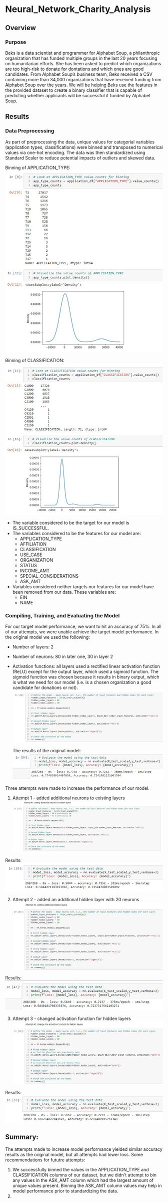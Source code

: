 # Neural_Network_Charity_Analysis

## Overview

### Purpose

Beks is a data scientist and programmer for Alphabet Soup, a philanthropic organization that has funded multiple groups in the last 20 years focusing on humanitarian efforts. She has been asked to predict which organizations are too high-risk to donate for dontations and which ones are good candidates.  From Alphabet Soup’s business team, Beks received a CSV containing more than 34,000 organizations that have received funding from Alphabet Soup over the years.  We will be helping Beks use the features in the provided dataset to create a binary classifier that is capable of predicting whether applicants will be successful if funded by Alphabet Soup.

## Results

### Data Preprocessing

As part of preprocessing the data, unique values for categorial variables (application types, classifications) were binned and transposed to numerical values via one-hot encoding.  The data was then standardized using Standard Scaler to reduce potential impacts of outliers and skewed data.

Binning of APPLICATION_TYPE:                     
![binning_application_type.JPG](https://github.com/mathur-nikita/Neural_Network_Charity_Analysis/blob/main/screenshots/binning_application_type.JPG)

Binning of CLASSIFICATION:                        
![binning_classification.JPG](https://github.com/mathur-nikita/Neural_Network_Charity_Analysis/blob/main/screenshots/binning_classification.JPG)

- The variable considered to be the target for our model is IS_SUCCESSFUL. 
- The variables considered to be the features for our model are:
  - APPLICATION_TYPE
  - AFFILIATION
  - CLASSIFICATION
  - USE_CASE
  - ORGANIZATION
  - STATUS
  - INCOME_AMT
  - SPECIAL_CONSIDERATIONS
  - ASK_AMT
- Variables considered neither targets nor features for our model have been removed from our data.  These variables are:
  - EIN
  - NAME

### Compiling, Training, and Evaluating the Model

For our target model performance, we want to hit an accuracy of 75%.  In all of our attempts, we were unable achieve the target model performance.  In the original model we used the following:
- Number of layers: 2
- Number of neurons: 80 in later one, 30 in layer 2
- Activation functions: all layers used a rectified linear activation function (ReLU) except for the output layer, which used a sigmoid function.  The sigmoid function was chosen because it results in binary output, which is what we need for our model (i.e. is a chosen organization a good candidate for donations or not).
![model_definition_original.JPG](https://github.com/mathur-nikita/Neural_Network_Charity_Analysis/blob/main/screenshots/model_definition_original.JPG)

  The results of the original model:          
  ![results_original_model.JPG](https://github.com/mathur-nikita/Neural_Network_Charity_Analysis/blob/main/screenshots/results_original_model.JPG)

Three attempts were made to increase the performance of our model.

1) Attempt 1 - added additional neurons to existing layers
![model_definition_attempt_1.JPG](https://github.com/mathur-nikita/Neural_Network_Charity_Analysis/blob/main/screenshots/model_definition_attempt_1.JPG)

  Results:                                       
  ![results_optimized_model_attempt_1.JPG](https://github.com/mathur-nikita/Neural_Network_Charity_Analysis/blob/main/screenshots/results_optimized_model_attempt_1.JPG)

2) Attempt 2 - added an additional hidden layer with 20 neurons
![model_definition_attempt_2.JPG](https://github.com/mathur-nikita/Neural_Network_Charity_Analysis/blob/main/screenshots/model_definition_attempt_2.JPG)

  Results:                                       
  ![results_optimized_model_attempt_2.JPG](https://github.com/mathur-nikita/Neural_Network_Charity_Analysis/blob/main/screenshots/results_optimized_model_attempt_2.JPG)

3) Attempt 3 - changed activation function for hidden layers
![model_definition_attempt_3.JPG](https://github.com/mathur-nikita/Neural_Network_Charity_Analysis/blob/main/screenshots/model_definition_attempt_3.JPG)

  Results:                                       
  ![results_optimized_model_attempt_3.JPG](https://github.com/mathur-nikita/Neural_Network_Charity_Analysis/blob/main/screenshots/results_optimized_model_attempt_3.JPG)

## Summary:

The attempts made to increase model performance yielded similar accuracy results as the original model, but all attempts had lower loss.  Some recommendations for fututre attempts:

1) We successfully binned the values in the APPLICATION_TYPE and CLASSIFICATION columns of our dataset, but we didn't attempt to bin any values in the ASK_AMT column which had the largest amount of unique values present.  Binning the ASK_AMT column values may help in model performance prior to standardizing the data.
2) 



